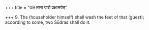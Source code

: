 +++
title = "09 तस्य पादौ प्रक्षालयेत्"

+++
9. The (householder himself) shall wash the feet of that (guest); according to some, two Śūdras shall do it.
